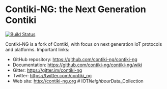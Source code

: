 # Contiki-NG: the Next Generation Contiki

[![Build Status](https://travis-ci.org/contiki-ng/contiki-ng.svg?branch=master)](https://travis-ci.org/contiki-ng/contiki-ng/branches)

Contiki-NG is a fork of Contiki, with focus on next generation IoT protocols and platforms.
Important links:
* GitHub repository: https://github.com/contiki-ng/contiki-ng
* Documentation: https://github.com/contiki-ng/contiki-ng/wiki
* Gitter: https://gitter.im/contiki-ng
* Twitter: https://twitter.com/contiki_ng
* Web site: http://contiki-ng.org
#   I O T _ N e i g h b o u r _ D a t a _ C o l l e c t i o n  
 